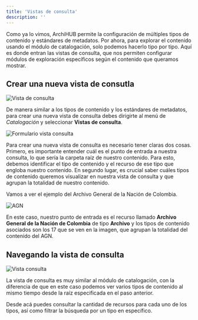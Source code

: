 ```yaml
---
title: 'Vistas de consulta'
description: ''
---
```


Como ya lo vimos, ArchiHUB permite la configuración de múltiples tipos de contenido y estándares de metadatos. Por ahora, para explorar el contenido usando el módulo de catalogación, solo podemos hacerlo tipo por tipo. Aquí es donde entran las vistas de consulta, que nos permiten configurar módulos de exploración específicos según el contenido que queramos mostrar.

## Crear una nueva vista de consutla

![Vista de consulta](/archihub.github.io/imagenes/consulta.gif)

De manera similar a los tipos de contenido y los estándares de metadatos, para crear una nueva vista de consulta debes dirigirte al menú de _Catalogación_ y seleccionar __Vistas de consulta__.

![Formulario vista consulta](/archihub.github.io/imagenes/form_consulta.png)

Para crear una nueva vista de consulta es necesario tener claras dos cosas. Primero, es importante entender cuál es el punto de entrada a nuestra consulta, lo que sería la carpeta raíz de nuestro contenido. Para esto, debemos identificar el tipo de contenido y el recurso de ese tipo que engloba nuestro contenido. En segundo lugar, es crucial saber cuáles tipos de contenido queremos visualizar en nuestra vista de consulta y que agrupan la totalidad de nuestro contenido.

Vamos a ver el ejemplo del Archivo General de la Nación de Colombia.

![AGN](/archihub.github.io/imagenes/agn_consulta.png)

En este caso, nuestro punto de entrada es el recurso llamado __Archivo General de la Nación de Colombia__ de tipo __Archivo__ y los tipos de contenido asociados son los 17 que se ven en la imagen, que agrupan la totalidad del contenido del AGN.

## Navegando la vista de consulta

![Vista consulta](/archihub.github.io/imagenes/vista_consulta.png)

La vista de consulta es muy similar al módulo de catalogación, con la diferencia de que en este caso podemos ver varios tipos de contenido al mismo tiempo desde la raíz especificada en el paso anterior.

Desde acá puedes consultar la cantidad de recursos para cada uno de los tipos, así como filtrar la búsqueda por un tipo en específico.